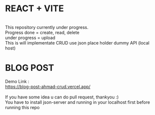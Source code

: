 # REACT + VITE
<br>
This repository currently under progress. 
<br>
Progress done = create, read, delete
<br>
under progress = upload
<br>
This is will implementate CRUD use json place holder dummy API (local host)
<br>

# BLOG POST 
Demo Link : 
<br>
https://blog-post-ahmad-crud.vercel.app/
<br>
<br>
If you have some idea u can do pull request, thankyou :)
<br>
You have to install json-server and running in your localhost first before running this repo

